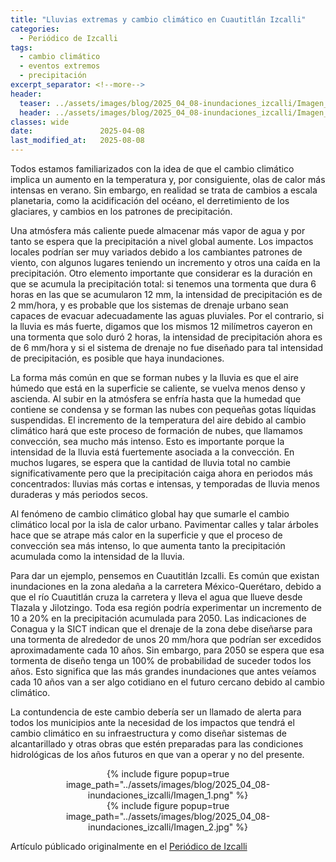 ```yaml
---
title: "Lluvias extremas y cambio climático en Cuautitlán Izcalli"
categories:
  - Periódico de Izcalli
tags:
  - cambio climático
  - eventos extremos
  - precipitación
excerpt_separator: <!--more-->
header:
  teaser: ../assets/images/blog/2025_04_08-inundaciones_izcalli/Imagen_1.png
  header: ../assets/images/blog/2025_04_08-inundaciones_izcalli/Imagen_1.png
classes: wide
date:               2025-04-08
last_modified_at:   2025-08-08
---
```


Todos estamos familiarizados con la idea de que el cambio climático implica un aumento en la temperatura y, por consiguiente, olas de calor más intensas en verano.<!--more--> Sin embargo, en realidad se trata de cambios a escala planetaria, como la acidificación del océano, el derretimiento de los glaciares, y cambios en los patrones de precipitación.

Una atmósfera más caliente puede almacenar más vapor de agua y por tanto se espera que la precipitación a nivel global aumente. Los impactos locales podrían ser muy variados debido a los cambiantes patrones de viento, con algunos lugares teniendo un incremento y otros una caída en la precipitación. Otro elemento importante que considerar es la duración en que se acumula la precipitación total: si tenemos una tormenta que dura 6 horas en las que se acumularon 12 mm, la intensidad de precipitación es de 2 mm/hora, y es probable que los sistemas de drenaje urbano sean capaces de evacuar adecuadamente las aguas pluviales. Por el contrario, si la lluvia es más fuerte, digamos que los mismos 12 milímetros cayeron en una tormenta que solo duró 2 horas, la intensidad de precipitación ahora es de 6 mm/hora y si el sistema de drenaje no fue diseñado para tal intensidad de precipitación, es posible que haya inundaciones.

La forma más común en que se forman nubes y la lluvia es que el aire húmedo que está en la superficie se caliente, se vuelva menos denso y ascienda. Al subir en la atmósfera se enfría hasta que la humedad que contiene se condensa y se forman las nubes con pequeñas gotas líquidas suspendidas. El incremento de la temperatura del aire debido al cambio climático hará que este proceso de formación de nubes, que llamamos convección, sea mucho más intenso. Esto es importante porque la intensidad de la lluvia está fuertemente asociada a la convección. En muchos lugares, se espera que la cantidad de lluvia total no cambie significativamente pero que la precipitación caiga ahora en periodos más concentrados: lluvias más cortas e intensas, y temporadas de lluvia menos duraderas y más periodos secos.

Al fenómeno de cambio climático global hay que sumarle el cambio climático local por la isla de calor urbano. Pavimentar calles y talar árboles hace que se atrape más calor en la superficie y que el proceso de convección sea más intenso, lo que aumenta tanto la precipitación acumulada como la intensidad de la lluvia.

Para dar un ejemplo, pensemos en Cuautitlán Izcalli. Es común que existan inundaciones en la zona aledaña a la carretera México-Querétaro, debido a que el río Cuautitlán cruza la carretera y lleva el agua que llueve desde Tlazala y Jilotzingo. Toda esa región podría experimentar un incremento de 10 a 20% en la precipitación acumulada para 2050. Las indicaciones de Conagua y la SICT indican que el drenaje de la zona debe diseñarse para una tormenta de alrededor de unos 20 mm/hora que podrían ser excedidos aproximadamente cada 10 años. Sin embargo, para 2050 se espera que esa tormenta de diseño tenga un 100% de probabilidad de suceder todos los años. Esto significa que las más grandes inundaciones que antes veíamos cada 10 años van a ser algo cotidiano en el futuro cercano debido al cambio climático.

La contundencia de este cambio debería ser un llamado de alerta para todos los municipios ante la necesidad de los impactos que tendrá el cambio climático en su infraestructura y como diseñar sistemas de alcantarillado y otras obras que estén preparadas para las condiciones hidrológicas de los años futuros en que van a operar y no del presente.

<div style="text-align:center;">
{% include figure popup=true image_path="../assets/images/blog/2025_04_08-inundaciones_izcalli/Imagen_1.png" %}
</div>

<div style="text-align:center;">
{% include figure popup=true image_path="../assets/images/blog/2025_04_08-inundaciones_izcalli/Imagen_2.jpg" %}
</div>

Artículo públicado originalmente en el [Periódico de Izcalli](https://periodicodeizcalli.com/2025/04/08/columna-lluvias-extremas-y-cambio-climatico-en-cuautitlan-izcalli/)